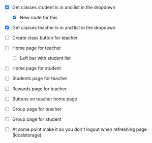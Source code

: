 - [x] Get classes student is in and list in the dropdown
    - [x] New route for this
- [x] Get classes teacher is in and list in the dropdown
- [ ] Create class button for teacher
- [ ] Home page for teacher
    - [ ] Left bar with student list
- [ ] Home page for student
- [ ] Students page for teacher
- [ ] Rewards page for teacher
- [ ] Buttons on teacher home page
- [ ] Group page for teacher
- [ ] Group page for student

- [ ] At some point make it so you don't logout when refreshing page (localstorage)